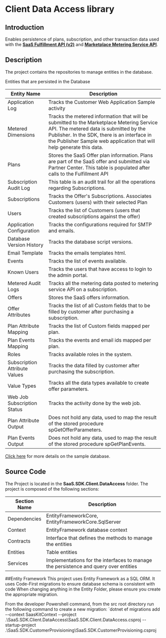 # Client Data Access library

## Introduction

Enables persistence of plans, subscription, and other transaction data used with the **[SaaS Fulfillment API (v2)](https://docs.microsoft.com/en-us/azure/marketplace/partner-center-portal/pc-saas-fulfillment-api-v2)** and **[Marketplace Metering Service API](https://docs.microsoft.com/en-us/azure/marketplace/partner-center-portal/marketplace-metering-service-apis)**.

## Description

The project contains the repositories to manage entities in the database.

Entities that are persisted in the Database

| Entity Name | Description |
| --- | --- |
| Application Log | Tracks the Customer Web Application Sample activity |  
| Metered Dimensions | Tracks the metered information that will be submitted to the Marketplace Metering Service API. The metered data is submitted by the Publisher. In the SDK, there is an interface in the Publisher Sample web application that will help generate this data.  |
| Plans | Stores the SaaS Offer plan information. Plans are part of the SaaS offer and submitted via Partner Center. This table is populated after calls to the Fulfillment API|  
| Subscription Audit Log | This table is an audit trail for all the operations regarding Subscriptions. |  
| Subscriptions | Tracks the Offer's Subscriptions. Associates Customers (users) with their selected Plan|  
| Users | Tracks the list of Customers (users that created subscriptions against the offer) |  
| Application Configuration | Tracks the configurations required for SMTP and emails. |
| Database Version History | Tracks the database script versions. |
| Email Template | Tracks the emails templates html. |
| Events | Tracks the list of events available. |
| Known Users | Tracks the users that have access to login to the admin portal. |
| Metered Audit Logs | Tracks all the metering data posted to metering service API on a subscription. |
| Offers | Stores the SaaS offers information. |
| Offer Attributes | Tracks the list of all Custom fields that to be filled by customer after purchasing a subscription. |
| Plan Attribute Mapping | Tracks the list of Custom fields mapped per plan. |
| Plan Events Mapping | Tracks the events and email ids mapped per plan. |
| Roles | Tracks available roles in the system. |
| Subscription Attribute Values | Tracks the data filled by customer after purchasing the subscription. |
| Value Types | Tracks all the data types available to create offer parameters. |
| Web Job Subscription Status | Tracks the activity done by the web job. |
| Plan Attribute Output | Does not hold any data, used to map the result of the stored procedure spGetOfferParameters. |
| Plan Events Output | Does not hold any data, used to map the result of the stored procedure spGetPlanEvents. |

[Click here](Transactable-SaaS-SDK-Sample-Database.md) for more details on the sample database.

## Source Code

The Project is located in the **SaaS.SDK.Client.DataAccess** folder.
The project is composed of the following sections:

| Section Name | Description |
| --- | --- |  
| Dependencies | EntityFrameworkCore,  EntityFrameworkCore.SqlServer|
| Context | EntityFramework database context |
| Contracts | Interface that defines the methods to manage the entities |
| Entities | Table entities |
| Services | Implementations for the interfaces to manage the persistence and query over entities |


##Entity Framework
This project uses Entity Framework as a SQL ORM. It uses Code-First migrations to ensure database schema is consistent with code
When changing anything in the Entity Folder, please ensure you create the appropriate migration.

From the developer Powershell command, from the src root directory run the following command to create a new migration:
  `dotnet ef migrations add <NAME> --context SaasKitContext --project .\SaaS.SDK.Client.DataAccess\SaaS.SDK.Client.DataAccess.csproj --startup-project .\SaaS.SDK.CustomerProvisioning\SaaS.SDK.CustomerProvisioning.csproj
